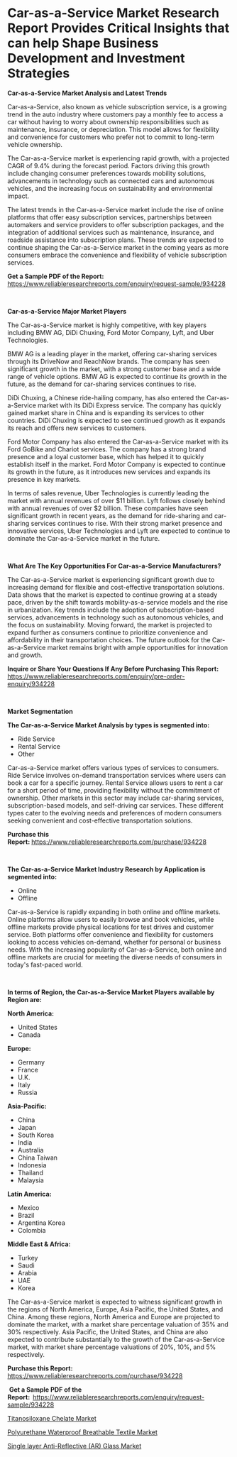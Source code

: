 <p><h1>Car-as-a-Service Market Research Report Provides Critical Insights that can help Shape Business Development and Investment Strategies</h1></p><p><strong>Car-as-a-Service Market Analysis and Latest Trends</strong></p>
<p><p>Car-as-a-Service, also known as vehicle subscription service, is a growing trend in the auto industry where customers pay a monthly fee to access a car without having to worry about ownership responsibilities such as maintenance, insurance, or depreciation. This model allows for flexibility and convenience for customers who prefer not to commit to long-term vehicle ownership.</p><p>The Car-as-a-Service market is experiencing rapid growth, with a projected CAGR of 9.4% during the forecast period. Factors driving this growth include changing consumer preferences towards mobility solutions, advancements in technology such as connected cars and autonomous vehicles, and the increasing focus on sustainability and environmental impact. </p><p>The latest trends in the Car-as-a-Service market include the rise of online platforms that offer easy subscription services, partnerships between automakers and service providers to offer subscription packages, and the integration of additional services such as maintenance, insurance, and roadside assistance into subscription plans. These trends are expected to continue shaping the Car-as-a-Service market in the coming years as more consumers embrace the convenience and flexibility of vehicle subscription services.</p></p>
<p><strong>Get a Sample PDF of the Report:&nbsp;</strong> <a href="https://www.reliableresearchreports.com/enquiry/request-sample/934228">https://www.reliableresearchreports.com/enquiry/request-sample/934228</a></p>
<p>&nbsp;</p>
<p><strong>Car-as-a-Service Major Market Players</strong></p>
<p><p>The Car-as-a-Service market is highly competitive, with key players including BMW AG, DiDi Chuxing, Ford Motor Company, Lyft, and Uber Technologies. </p><p>BMW AG is a leading player in the market, offering car-sharing services through its DriveNow and ReachNow brands. The company has seen significant growth in the market, with a strong customer base and a wide range of vehicle options. BMW AG is expected to continue its growth in the future, as the demand for car-sharing services continues to rise.</p><p>DiDi Chuxing, a Chinese ride-hailing company, has also entered the Car-as-a-Service market with its DiDi Express service. The company has quickly gained market share in China and is expanding its services to other countries. DiDi Chuxing is expected to see continued growth as it expands its reach and offers new services to customers.</p><p>Ford Motor Company has also entered the Car-as-a-Service market with its Ford GoBike and Chariot services. The company has a strong brand presence and a loyal customer base, which has helped it to quickly establish itself in the market. Ford Motor Company is expected to continue its growth in the future, as it introduces new services and expands its presence in key markets.</p><p>In terms of sales revenue, Uber Technologies is currently leading the market with annual revenues of over $11 billion. Lyft follows closely behind with annual revenues of over $2 billion. These companies have seen significant growth in recent years, as the demand for ride-sharing and car-sharing services continues to rise. With their strong market presence and innovative services, Uber Technologies and Lyft are expected to continue to dominate the Car-as-a-Service market in the future.</p></p>
<p>&nbsp;</p>
<p><strong>What Are The Key Opportunities For Car-as-a-Service Manufacturers?</strong></p>
<p><p>The Car-as-a-Service market is experiencing significant growth due to increasing demand for flexible and cost-effective transportation solutions. Data shows that the market is expected to continue growing at a steady pace, driven by the shift towards mobility-as-a-service models and the rise in urbanization. Key trends include the adoption of subscription-based services, advancements in technology such as autonomous vehicles, and the focus on sustainability. Moving forward, the market is projected to expand further as consumers continue to prioritize convenience and affordability in their transportation choices. The future outlook for the Car-as-a-Service market remains bright with ample opportunities for innovation and growth.</p></p>
<p><strong>Inquire or Share Your Questions If Any Before Purchasing This Report:</strong> <a href="https://www.reliableresearchreports.com/enquiry/pre-order-enquiry/934228">https://www.reliableresearchreports.com/enquiry/pre-order-enquiry/934228</a></p>
<p>&nbsp;</p>
<p><strong>Market Segmentation</strong></p>
<p><strong>The Car-as-a-Service Market Analysis by types is segmented into:</strong></p>
<p><ul><li>Ride Service</li><li>Rental Service</li><li>Other</li></ul></p>
<p><p>Car-as-a-Service market offers various types of services to consumers. Ride Service involves on-demand transportation services where users can book a car for a specific journey. Rental Service allows users to rent a car for a short period of time, providing flexibility without the commitment of ownership. Other markets in this sector may include car-sharing services, subscription-based models, and self-driving car services. These different types cater to the evolving needs and preferences of modern consumers seeking convenient and cost-effective transportation solutions.</p></p>
<p><strong>Purchase this Report:&nbsp;</strong><a href="https://www.reliableresearchreports.com/purchase/934228">https://www.reliableresearchreports.com/purchase/934228</a></p>
<p>&nbsp;</p>
<p><strong>The Car-as-a-Service Market Industry Research by Application is segmented into:</strong></p>
<p><ul><li>Online</li><li>Offline</li></ul></p>
<p><p>Car-as-a-Service is rapidly expanding in both online and offline markets. Online platforms allow users to easily browse and book vehicles, while offline markets provide physical locations for test drives and customer service. Both platforms offer convenience and flexibility for customers looking to access vehicles on-demand, whether for personal or business needs. With the increasing popularity of Car-as-a-Service, both online and offline markets are crucial for meeting the diverse needs of consumers in today's fast-paced world.</p></p>
<p>&nbsp;</p>
<p><strong>In terms of Region, the Car-as-a-Service Market Players available by Region are:</strong></p>
<p>
    <p> <strong> North America: </strong>
        <ul>
            <li>United States</li>
            <li>Canada</li>
        </ul>
        </p> 
    <p> <strong> Europe: </strong>
        <ul>
            <li>Germany</li>
            <li>France</li>
            <li>U.K.</li>
            <li>Italy</li>
            <li>Russia</li>
        </ul>
        </p> 
    <p> <strong> Asia-Pacific: </strong>
        <ul>
            <li>China</li>
            <li>Japan</li>
            <li>South Korea</li>
            <li>India</li>
            <li>Australia</li>
            <li>China Taiwan</li>
            <li>Indonesia</li>
            <li>Thailand</li>
            <li>Malaysia</li>
        </ul>
        </p> 
    <p> <strong> Latin America: </strong>
        <ul>
            <li>Mexico</li>
            <li>Brazil</li>
            <li>Argentina Korea</li>
            <li>Colombia</li>
        </ul>
        </p> 
    <p> <strong> Middle East & Africa: </strong>
        <ul>
            <li>Turkey</li>
            <li>Saudi</li>
            <li>Arabia</li>
            <li>UAE</li>
            <li>Korea</li>
        </ul>
    </p>
    </p>
<p><p>The Car-as-a-Service market is expected to witness significant growth in the regions of North America, Europe, Asia Pacific, the United States, and China. Among these regions, North America and Europe are projected to dominate the market, with a market share percentage valuation of 35% and 30% respectively. Asia Pacific, the United States, and China are also expected to contribute substantially to the growth of the Car-as-a-Service market, with market share percentage valuations of 20%, 10%, and 5% respectively.</p></p>
<p><strong>Purchase this Report: </strong><a href="https://www.reliableresearchreports.com/purchase/934228">https://www.reliableresearchreports.com/purchase/934228</a></p>
<p>&nbsp;<strong>Get a Sample PDF of the Report:&nbsp;&nbsp;</strong><a href="https://www.reliableresearchreports.com/enquiry/request-sample/934228">https://www.reliableresearchreports.com/enquiry/request-sample/934228</a></p>
<p><strong></strong></p>
<p><p><a href="https://view.publitas.com/reportprime-1/titanosiloxane-chelate-market-research-report-the-key-to-successful-business-strategy-forecasted-for-period-from-2023-2030/">Titanosiloxane Chelate Market</a></p><p><a href="https://view.publitas.com/reportprime-1/polyurethane-waterproof-breathable-textile-market-size-growth-and-forecast-from-2023-2030/">Polyurethane Waterproof Breathable Textile Market</a></p><p><a href="https://view.publitas.com/reportprime-1/single-layer-anti-reflective-ar-glass-market-with-the-goal-of-estimating-the-market-size-and-future-growth-potential-of-various-market-segments-based-on-component-applications-end-user-and-region/">Single layer Anti-Reflective (AR) Glass Market</a></p></p>
